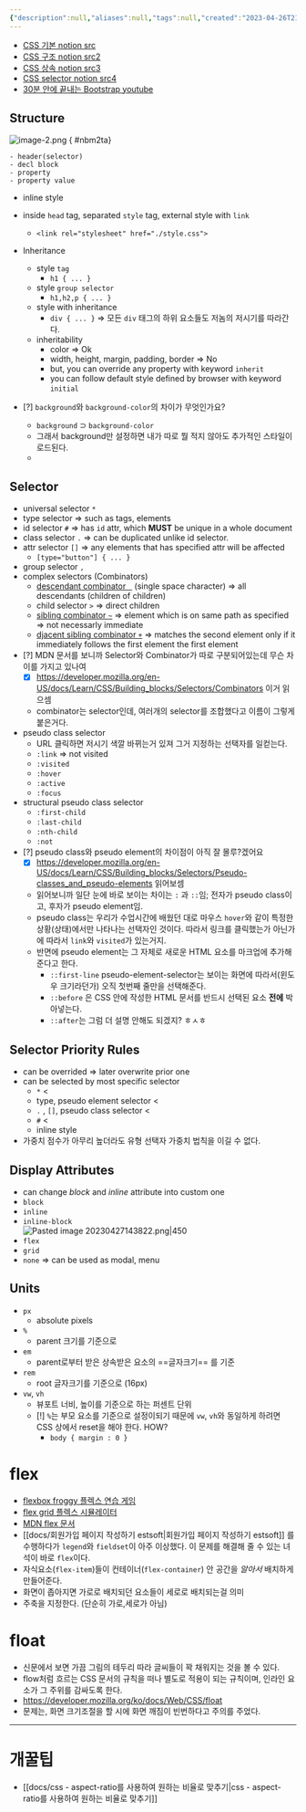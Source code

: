 ```yaml
---
{"description":null,"aliases":null,"tags":null,"created":"2023-04-26T21:43:08","updated":"2023-07-15T21:30:21","title":"CSS","dg-publish":true,"permalink":"/docs/CSS/","dgPassFrontmatter":true}
---
```


- [CSS 기본 notion src](https://paullabworkspace.notion.site/CSS-bce6b95b464d4c978b3de1e60eb32d6e)
- [CSS 구조 notion src2](https://paullabworkspace.notion.site/CSS-63885a03f5c740d1952a709faacceb93)
- [CSS 상속 notion src3](https://paullabworkspace.notion.site/CSS-edb06c0a7b0d4a519375a68c2a56d5c7)
- [CSS selector notion src4](https://paullabworkspace.notion.site/CSS-70052fc35e734f4a86f0d4d4f85090f2)
- [30분 안에 끝내는 Bootstrap youtube](https://youtu.be/2znzBerWyWU)

## Structure

![image-2.png](/img/user/docs/assets/image-2.png)
{ #nbm2ta}
  
	- header(selector)  
	- decl block  
	- property  
	- property value
- inline style
- inside `head` tag, separated `style` tag, external style with `link` 
	- `<link rel="stylesheet" href="./style.css">`
- Inheritance
	- style `tag`
		- `h1 { ... }`
	- style `group selector`
		- `h1,h2,p { ... }`
	- style with inheritance
		- `div { ... }` => 모든 `div` 태그의 하위 요소들도 저놈의 저시기를 따라간다.
	- inheritability
		- color => Ok
		- width, height, margin, padding, border => No
		- but, you can override any property with keyword `inherit`
		- you can follow default style defined by browser with keyword `initial`

- [?] `background`와 `background-color`의 차이가 무엇인가요?
	- `background` $\supset$ `background-color` 
	- 그래서 background만 설정하면 내가 따로 뭘 적지 않아도 추가적인 스타일이 로드된다.  
	-  

## Selector

- universal selector `*`
- type selector => such as tags, elements
- id selector `#` => has `id` attr, which **MUST** be unique in a whole document
- class selector `.` => can be duplicated unlike id selector.
- attr selector `[]` => any elements that has specified attr will be affected
	- `[type="button"] { ... }`
- group selector `,` 
- complex selectors (Combinators)
	- [descendant combinator ` `](https://developer.mozilla.org/en-US/docs/Web/CSS/Descendant_combinator) (single space character) => all descendants (children of children)
	- child selector `>` => direct children
	- [sibling combinator `~`](https://developer.mozilla.org/en-US/docs/Web/CSS/General_sibling_combinator) => element which is on same path as specified => not necessarly immediate
	- [djacent sibling combinator `+`](https://developer.mozilla.org/en-US/docs/Web/CSS/Adjacent_sibling_combinator) => matches the second element only if it immediately follows the first element the first element
- [?] MDN 문서를 보니까 Selector와 Combinator가 따로 구분되어있는데 무슨 차이를 가지고 있나여
	- [x] https://developer.mozilla.org/en-US/docs/Learn/CSS/Building_blocks/Selectors/Combinators 이거 읽으셈
	- combinator는 selector인데, 여러개의 selector를 조합했다고 이름이 그렇게 붙은거다.
- pseudo class selector
	- URL 클릭하면 저시기 색깔 바뀌는거 있져 그거 지정하는 선택자를 일컫는다.
	- `:link` => not visited
	- `:visited`
	- `:hover` 
	- `:active`
	- `:focus`
- structural pseudo class selector
	- `:first-child`
	- `:last-child`
	- `:nth-child`
	- `:not`
- [?] pseudo class와 pseudo element의 차이점이 아직 잘 몰루?겠어요
	- [x] https://developer.mozilla.org/en-US/docs/Learn/CSS/Building_blocks/Selectors/Pseudo-classes_and_pseudo-elements 읽어보셈
	- 읽어보니까 일단 눈에 바로 보이는 차이는 `:` 과 `::`임; 전자가 pseudo class이고, 후자가 pseudo element임.
	- pseudo class는 우리가 수업시간에 배웠던 대로 마우스 `hover`와 같이 특정한 상황(상태)에서만 나타나는 선택자인 것이다. 따라서 링크를 클릭했는가 아닌가에 따라서 `link`와 `visited`가 있는거지.
	- 반면에 pseudo element는 그 자체로 새로운 HTML 요소를 마크업에 추가해준다고 한다.
		- `::first-line` pseudo-element-selector는 보이는 화면에 따라서(윈도우 크기라던가) 오직 첫번째 줄만을 선택해준다.
		- `::before` 은 CSS 안에 작성한 HTML 문서를 반드시 선택된 요소 **전에** 박아넣는다.
		- `::after`는 그럼 더 설명 안해도 되겠지? ㅎㅅㅎ

## Selector Priority Rules

- can be overrided => later overwrite prior one
- can be selected by most specific selector
	- `*` $\lt$ 
	- type, pseudo element selector $\lt$ 
	- `.` , `[]`, pseudo class selector $\lt$ 
	- `#` $\lt$
	- inline style
- 가중치 점수가 아무리 높더라도 유형 선택자 가중치 법칙을 이길 수 없다.

## Display Attributes

- can change *block* and *inline* attribute into custom one
- `block`
- `inline`
- `inline-block`  
![Pasted image 20230427143822.png|450](/img/user/docs/assets/Pasted%20image%2020230427143822.png)
- `flex`
- `grid`
- `none` => can be used as modal, menu

## Units

- `px`
	- absolute pixels
- `%`
	- parent 크기를 기준으로
- `em`
	- parent로부터 받은 상속받은 요소의 ==글자크기== 를 기준
- `rem`
	- root 글자크기를 기준으로 (16px)
- `vw`, `vh`
	- 뷰포트 너비, 높이를 기준으로 하는 퍼센트 단위
	- [!] `%`는 부모 요소를 기준으로 설정이되기 때문에 `vw`, `vh`와 동일하게 하려면 CSS 상에서 reset을 해야 한다. HOW?
		-  `body { margin : 0 }`

# flex

- [flexbox froggy 플렉스 연습 게임](https://flexboxfroggy.com/#ko)
- [flex grid 플렉스 시뮬레이터](https://flexngrid.com/)
- [MDN flex 문서](https://developer.mozilla.org/ko/docs/Learn/CSS/CSS_layout/Flexbox)
- [[docs/회원가입 페이지 작성하기 estsoft\|회원가입 페이지 작성하기 estsoft]] 를 수행하다가 `legend`와 `fieldset`이 아주 이상했다. 이 문제를 해결해 줄 수 있는 녀석이 바로 `flex`이다.
- 자식요소(`flex-item`)들이 컨테이너(`flex-container`) 안 공간을 *알아서* 배치하게 만들어준다.
- 화면이 좁아지면 가로로 배치되던 요소들이 세로로 배치되는걸 의미
- 주축을 지정한다. (단순히 가로,세로가 아님)

# float

- 신문에서 보면 가끔 그림의 테두리 따라 글씨들이 꽉 채워지는 것을 볼 수 있다. 
- flow처럼 흐르는 CSS 문서의 규칙을 떠나 별도로 적용이 되는 규칙이며, 인라인 요소가 그 주위를 감싸도록 한다.
- https://developer.mozilla.org/ko/docs/Web/CSS/float
- 문제는, 화면 크기조절을 할 시에 화면 깨짐이 빈번하다고 주의를 주었다.



---

# 개꿀팁

- [[docs/css - aspect-ratio를 사용하여 원하는 비율로 맞추기\|css - aspect-ratio를 사용하여 원하는 비율로 맞추기]]
